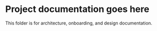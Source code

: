 # Project documentation goes here

This folder is for architecture, onboarding, and design documentation.
